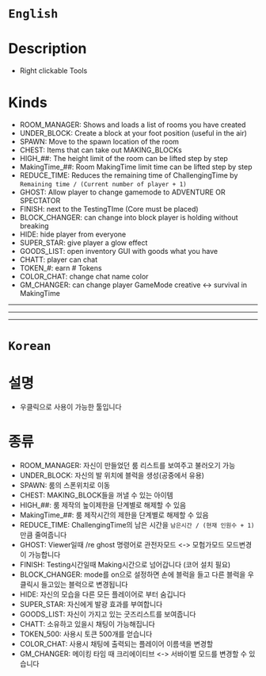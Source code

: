 # `English`
# Description
- Right clickable Tools

# Kinds
- ROOM_MANAGER: Shows and loads a list of rooms you have created
- UNDER_BLOCK: Create a block at your foot position (useful in the air)
- SPAWN: Move to the spawn location of the room
- CHEST: Items that can take out MAKING_BLOCKs
- HIGH_##: The height limit of the room can be lifted step by step
- MakingTime_##: Room MakingTime limit time can be lifted step by step
- REDUCE_TIME: Reduces the remaining time of ChallengingTime by `Remaining time / (Current number of player + 1)`
- GHOST: Allow player to change gamemode to ADVENTURE OR SPECTATOR
- FINISH: next to the TestingTIme (Core must be placed)
- BLOCK_CHANGER: can change into block player is holding without breaking 
- HIDE: hide player from everyone
- SUPER_STAR: give player a glow effect
- GOODS_LIST: open inventory GUI with goods what you have
- CHATT: player can chat
- TOKEN_#: earn # Tokens
- COLOR_CHAT: change chat name color
- GM_CHANGER: can change player GameMode creative <-> survival in MakingTime
---------------------------------------------------------------------------------------------------------------------
---------------------------------------------------------------------------------------------------------------------
---------------------------------------------------------------------------------------------------------------------
# `Korean`
# 설명
- 우클릭으로 사용이 가능한 툴입니다

# 종류
- ROOM_MANAGER: 자신이 만들었던 룸 리스트를 보여주고 불러오기 가능
- UNDER_BLOCK: 자신의 발 위치에 블럭을 생성(공중에서 유용)
- SPAWN: 룸의 스폰위치로 이동
- CHEST: MAKING_BLOCK들을 꺼낼 수 있는 아이템
- HIGH_##: 룸 제작의 높이제한을 단계별로 해제할 수 있음
- MakingTime_##: 룸 제작시간의 제한을 단계별로 해제할 수 있음
- REDUCE_TIME: ChallengingTime의 남은 시간을 `남은시간 / (현재 인원수 + 1)` 만큼 줄여줍니다
- GHOST: Viewer일때 /re ghost 명령어로 관전자모드 <-> 모험가모드 모드변경이 가능합니다
- FINISH: Testing시간일때 Making시간으로 넘어갑니다 (코어 설치 필요)
- BLOCK_CHANGER: mode를 on으로 설정하면 손에 블럭을 들고 다른 블럭을 우클릭시 들고있는 블럭으로 변경됩니다
- HIDE: 자신의 모습을 다른 모든 플레이어로 부터 숨깁니다
- SUPER_STAR: 자신에게 발광 효과를 부여합니다
- GOODS_LIST: 자신이 가지고 있는 굿즈리스트를 보여줍니다
- CHATT: 소유하고 있을시 채팅이 가능해집니다
- TOKEN_500: 사용시 토큰 500개를 얻습니다
- COLOR_CHAT: 사용시 채팅에 출력되는 플레이어 이름색을 변경할 
- GM_CHANGER: 메이킹 타임 때 크리에이티브 <-> 서바이벌 모드를 변경할 수 있습니다



